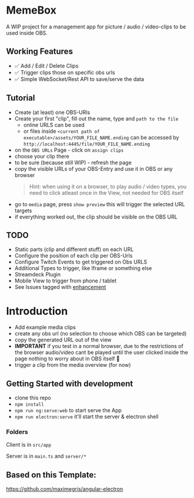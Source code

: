 # MemeBox

A WIP project for a management app for picture / audio / video-clips 
to be used inside OBS.

## Working Features

- :white_check_mark: Add / Edit / Delete Clips
- :white_check_mark: Trigger clips those on specific obs urls
- :white_check_mark: Simple WebSocket/Rest API to save/serve the data

## Tutorial
- Create (at least) one OBS-URls
- Create your first "clip", fill out the name, type and `path to the file`
  - online URLS can be used
  - or files inside `<current path of executable>/assets/YOUR_FILE_NAME.ending` can be accessed by
    `http://localhost:4445/file/YOUR_FILE_NAME.ending`
- on the `OBS URLs` Page - click on `assign clips`
- choose your clip there
- to be sure (because still WIP) - refresh the page
- copy the visible URLs of your OBS-Entry and use it in OBS or any browser
  > Hint: when using it on a browser, to play audio / video types, you need to 
    click atleast once in the View, not needed for OBS itself
- go to `media` page, press `show preview` this will trigger the selected URL targets
- if everything worked out, the clip should be visible on the OBS URL

## TODO

- Static parts (clip and different stuff) on each URL
- Configure the position of each clip per OBS-Urls
- Configure Twitch Events to get triggered on Obs URLS
- Additional Types to trigger, like Iframe or something else
- Streamdeck Plugin
- Mobile View to trigger from phone / tablet
- See Issues tagged with [enhancement](https://github.com/negue/meme-box/labels/enhancement) 


# Introduction

- Add example media clips
- create any obs url (no selection to choose which OBS can be targeted)
- copy the generated URL out of the view
- **IMPORTANT** if you test in a normal browser, 
  due to the restrictions of the browser audio/video cant 
  be played until the user clicked inside the page
  nothing to worry about in OBS itself :tada:
- trigger a clip from the media overview (for now)


## Getting Started with development

- clone this repo
- `npm install`
- `npm run ng:serve:web` to start serve the App
- `npm run electron:serve` it'll start the server & electron shell

### Folders
Client is in `src/app`

Server is in `main.ts` and `server/*`

## Based on this Template:
https://github.com/maximegris/angular-electron
